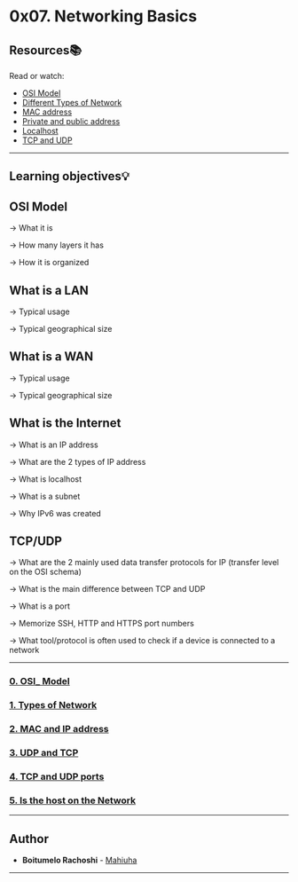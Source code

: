# 0x07. Networking Basics

## Resources:books:
Read or watch:
* [OSI Model](https://en.wikipedia.org/wiki/OSI_model)
* [Different Types of Network](https://www.lifewire.com/lans-wans-and-other-area-networks-817376)
* [MAC address](https://whatismyipaddress.com/mac-address)
* [Private and public address](https://www.iplocation.net/public-vs-private-ip-address)
* [Localhost](https://whatismyipaddress.com/localhost)
* [TCP and UDP](https://www.howtogeek.com/190014/htg-explains-what-is-the-difference-between-tcp-and-udp/)

----
## Learning objectives:bulb:


## **OSI Model**

-> What it is

-> How many layers it has

-> How it is organized

## **What is a LAN**

-> Typical usage

-> Typical geographical size

## **What is a WAN**

-> Typical usage

-> Typical geographical size

## **What is the Internet**

-> What is an IP address

-> What are the 2 types of IP address

-> What is localhost

-> What is a subnet

-> Why IPv6 was created

## **TCP/UDP**

-> What are the 2 mainly used data transfer protocols for IP (transfer level on the OSI schema)

-> What is the main difference between TCP and UDP

-> What is a port

-> Memorize SSH, HTTP and HTTPS port numbers

-> What tool/protocol is often used to check if a device is connected to a network


---

### [0. OSI_ Model](./0-OSI_model)

### [1. Types of Network](./1-types_of_network)

### [2. MAC and IP address](./2-MAC_and_IP_address)

### [3. UDP and TCP](./3-UDP_and_TCP)

### [4. TCP and UDP ports](./4-TCP_and_UDP_ports)

### [5. Is the host on the Network](./5-is_the_host_on_the_network)

------

## Author
* **Boitumelo Rachoshi** - [Mahiuha](https://github.com/Infrixxx)

-----


